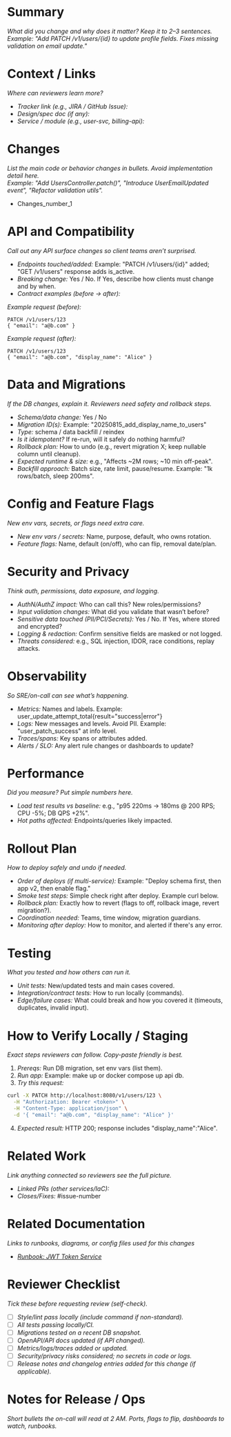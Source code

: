# Summary
*What did you change and why does it matter? Keep it to 2–3 sentences.*  
*Example: "Add PATCH /v1/users/{id} to update profile fields. Fixes missing validation on email update."*

# Context / Links
*Where can reviewers learn more?*
- *Tracker link (e.g., JIRA / GitHub Issue):*
- *Design/spec doc (if any):*
- *Service / module (e.g., user-svc, billing-api):*

# Changes
*List the main code or behavior changes in bullets. Avoid implementation detail here.*  
*Example: "Add UsersController.patch()", "Introduce UserEmailUpdated event", "Refactor validation utils".*
- Changes_number_1

# API and Compatibility
*Call out any API surface changes so client teams aren’t surprised.*
- *Endpoints touched/added:* Example: "PATCH /v1/users/{id}" added; "GET /v1/users" response adds is_active.
- *Breaking change:* Yes / No. If Yes, describe how clients must change and by when.
- *Contract examples (before → after):*

*Example request (before):*
```
PATCH /v1/users/123  
{ "email": "a@b.com" }
```

*Example request (after):*
```
PATCH /v1/users/123  
{ "email": "a@b.com", "display_name": "Alice" }
```

# Data and Migrations
*If the DB changes, explain it. Reviewers need safety and rollback steps.*
- *Schema/data change:* Yes / No
- *Migration ID(s):* Example: "20250815_add_display_name_to_users"
- *Type:* schema / data backfill / reindex
- *Is it idempotent?* If re-run, will it safely do nothing harmful?
- *Rollback plan:* How to undo (e.g., revert migration X; keep nullable column until cleanup).
- *Expected runtime & size:* e.g., "Affects ~2M rows; ~10 min off-peak".
- *Backfill approach:* Batch size, rate limit, pause/resume. Example: "1k rows/batch, sleep 200ms".

# Config and Feature Flags
*New env vars, secrets, or flags need extra care.*
- *New env vars / secrets:* Name, purpose, default, who owns rotation.
- *Feature flags:* Name, default (on/off), who can flip, removal date/plan.

# Security and Privacy
*Think auth, permissions, data exposure, and logging.*
- *AuthN/AuthZ impact:* Who can call this? New roles/permissions?
- *Input validation changes:* What did you validate that wasn’t before?
- *Sensitive data touched (PII/PCI/Secrets):* Yes / No. If Yes, where stored and encrypted?
- *Logging & redaction:* Confirm sensitive fields are masked or not logged.
- *Threats considered:* e.g., SQL injection, IDOR, race conditions, replay attacks.

# Observability
*So SRE/on-call can see what’s happening.*
- *Metrics:* Names and labels. Example: user_update_attempt_total{result="success|error"}
- *Logs:* New messages and levels. Avoid PII. Example: "user_patch_success" at info level.
- *Traces/spans:* Key spans or attributes added.
- *Alerts / SLO:* Any alert rule changes or dashboards to update?

# Performance
*Did you measure? Put simple numbers here.*
- *Load test results vs baseline:* e.g., "p95 220ms → 180ms @ 200 RPS; CPU -5%; DB QPS +2%".
- *Hot paths affected:* Endpoints/queries likely impacted.

# Rollout Plan
*How to deploy safely and undo if needed.*
- *Order of deploys (if multi-service):* Example: "Deploy schema first, then app v2, then enable flag."
- *Smoke test steps:* Simple check right after deploy. Example curl below.
- *Rollback plan:* Exactly how to revert (flags to off, rollback image, revert migration?).
- *Coordination needed:* Teams, time window, migration guardians.
- *Monitoring after deploy:* How to monitor, and alerted if there's any error.

# Testing
*What you tested and how others can run it.*
- *Unit tests:* New/updated tests and main cases covered.
- *Integration/contract tests:* How to run locally (commands).
- *Edge/failure cases:* What could break and how you covered it (timeouts, duplicates, invalid input).

# How to Verify Locally / Staging
*Exact steps reviewers can follow. Copy-paste friendly is best.*
1. *Prereqs:* Run DB migration, set env vars (list them).
2. *Run app:* Example: make up or docker compose up api db.
3. *Try this request:*
```bash
curl -X PATCH http://localhost:8080/v1/users/123 \
  -H "Authorization: Bearer <token>" \
  -H "Content-Type: application/json" \
  -d '{ "email": "a@b.com", "display_name": "Alice" }'
```
4. *Expected result:* HTTP 200; response includes "display_name":"Alice".

# Related Work
*Link anything connected so reviewers see the full picture.*
- *Linked PRs (other services/IaC):*
- *Closes/Fixes:* #issue-number

# Related Documentation
*Links to runbooks, diagrams, or config files used for this changes*
- *[Runbook: JWT Token Service](https://link-to-doc)*

# Reviewer Checklist
*Tick these before requesting review (self-check).*
- [ ] *Style/lint pass locally (include command if non-standard).*
- [ ] *All tests passing locally/CI.*
- [ ] *Migrations tested on a recent DB snapshot.*
- [ ] *OpenAPI/API docs updated (if API changed).*
- [ ] *Metrics/logs/traces added or updated.*
- [ ] *Security/privacy risks considered; no secrets in code or logs.*
- [ ] *Release notes and changelog entries added for this change (if applicable).*

# Notes for Release / Ops
*Short bullets the on-call will read at 2 AM. Ports, flags to flip, dashboards to watch, runbooks.*

